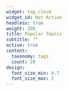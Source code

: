 ```yaml
---
widget: tag_cloud
widget_id: Not Active
headless: true
weight: 200
title: Popular Topics
subtitle: ""
active: true
content:
  taxonomy: tags
  count: 20
design:
  font_size_min: 0.7
  font_size_max: 2
---
```


